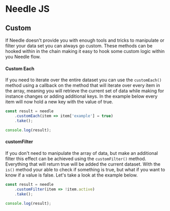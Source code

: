 # Needle JS

## Custom
If Needle doesn't provide you with enough tools and tricks to manipulate or filter your data set you can always go 
custom. These methods can be hooked within in the chain making it easy to hook some custom logic within you Needle 
flow. 

#### Custom Each
If you need to iterate over the entire dataset you can use the `customEach()` method using a callback on the method 
that will iterate over every item in the array, meaning you will retrieve the current set of data while making for 
instance changes or adding additional keys. In the example below every item will now hold a new key with the value of
 true. 
```javascript
const result = needle
    .customEach(item => item['example'] = true)
    .take();

console.log(result);
```

#### customFilter
If you don't need to manipulate the array of data, but make an additional filter this effect can be achieved using 
the `customFilter()` method. Everything that will return true will be added the current dataset. With the `is()` 
method your able to check if something is true, but what if you want to know if a value is false. Let's take a look 
at the example below. 
```javascript
const result = needle
    .customFilter(item => !item.active)
    .take();

console.log(result);
```